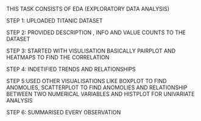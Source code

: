 THIS TASK CONSISTS OF EDA (EXPLORATORY DATA ANALYSIS)

STEP 1: UPLOADED TITANIC DATASET

STEP 2: PROVIDED DESCRIPTION , INFO AND VALUE COUNTS TO THE DATASET

STEP 3: STARTED WITH VISULISATION BASICALLY PAIRPLOT AND HEATMAPS TO FIND THE CORRELATION 

STEP 4: INDETIFIED TRENDS AND RELATIONSHIPS

STEP 5:USED OTHER VISUALISATIONS LIKE BOXPLOT TO FIND ANOMOLIES, SCATTERPLOT TO FIND ANOMOLIES AND RELATIONSHIP BETWEEN TWO NUMERICAL VARIABLES AND HISTPLOT FOR UNIVARIATE ANALYSIS

STEP 6: SUMMARISED EVERY OBSERVATION 
